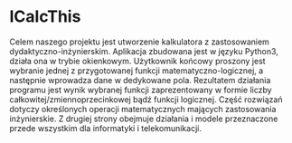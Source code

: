 # ICalcThis

Celem naszego projektu jest utworzenie kalkulatora z zastosowaniem dydaktyczno-inżynierskim. Aplikacja zbudowana jest w języku Python3, działa ona w trybie okienkowym. Użytkownik końcowy proszony jest wybranie jednej z przygotowanej funkcji matematyczno-logicznej, a następnie wprowadza dane w dedykowane pola. Rezultatem działania programu jest wynik wybranej funkcji zaprezentowany w formie liczby całkowitej/zmiennoprzecinkowej bądź funkcji logicznej. Część rozwiązań dotyczy określonych operacji matematycznych mających zastosowania inżynierskie. Z drugiej strony obejmuje działania i modele przeznaczone przede wszystkim dla informatyki i telekomunikacji.
